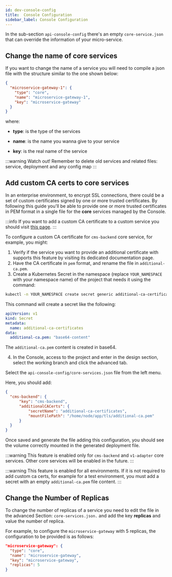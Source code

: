 ```yaml
---
id: dev-console-config
title:  Console Configuration
sidebar_label: Console Configuration
---
```


In the sub-section `api-console-config` there's an empty `core-service.json` that can override the information of your micro-service.

## Change the name of core services

If you want to change the name of a service you will need to compile a json file with the structure similar to the one shown below:

```json
{
  "microservice-gateway-1": {
    "type": "core",
    "name": "microservice-gateway-1",
    "key": "microservice-gateway"
  }
}
```
where:

* **type**: is the type of the services

* **name**: is the name you wanna give to your service

* **key**: is the real name of the service

:::warning
Watch out!
Remember to delete old services and related files: service, deployment and any config map
:::

## Add custom CA certs to core services

In an enterprise environment, to encrypt SSL connections, there could be a set of custom certificates signed by one or more trusted certificates.
By following this guide you'll be able to provide one or more trusted certificates in PEM format in a single file for the **core** services managed by the Console.

:::info
If you want to add a custom CA certificate to a custom service you should visit [this page](/development_suite/api-console/api-design/services.md#provide-a-ca-certificate-to-a-custom-service).
:::

To configure a custom CA certificate for `cms-backend` core service, for example, you might:

1. Verify if the service you want to provide an additional certificate with supports this feature by visiting its dedicated documentation page.
2. Have the CA certificate in `pem` format, and rename the file in `additional-ca.pem`.
3. Create a Kubernetes Secret in the namespace (replace `YOUR_NAMESPACE` with your namespace name) of the project that needs it using the command:

```sh
kubectl -n YOUR_NAMESPACE create secret generic additional-ca-certificates --from-file=additional-ca.pem
```

This command will create a secret like the following:

```yml
apiVersion: v1
kind: Secret
metadata:
  name: additional-ca-certificates
data:
  additional-ca.pem: "base64-content"
```

The `additional-ca.pem` content is created in base64.

4. In the Console, access to the project and enter in the design section, select the working branch and click the advanced tab.

Select the `api-console-config/core-services.json` file from the left menu.

Here, you should add:

```json
{
  "cms-backend": {
      "key": "cms-backend",
      "additionalCACerts": {
          "secretName": "additional-ca-certificates",
          "mountFilePath": "/home/node/app/tls/additional-ca.pem"
      }
  }
}
```

Once saved and generate the file adding this configuration, you should see the volume correctly mounted in the generated deployment file.

:::warning
This feature is enabled only for `cms-backend` and `v1-adapter` core services. Other core services will be enabled in the future.
:::

:::warning
This feature is enabled for all environments. If it is not required to add custom ca certs, for example for a test environment, you must add a secret with an empty `additional-ca.pem` file content.
:::

## Change the Number of Replicas

To change the number of replicas of a service you need to edit the file in the advanced Section: `core-services.json.` and add the key **replicas** and value the number of replica.

For example, to configure the `microservice-gateway` with 5 replicas, the configuration to be provided is as follows:

```json
"microservice-gateway": {
  "type": "core",
  "name": "microservice-gateway",
  "key": "microservice-gateway",
  "replicas": 5
}
```
